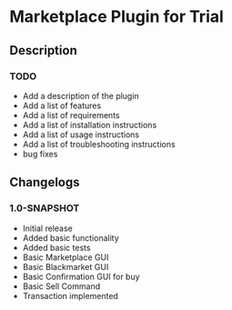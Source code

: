 # Marketplace Plugin for Trial

## Description



### TODO
- Add a description of the plugin
- Add a list of features
- Add a list of requirements
- Add a list of installation instructions
- Add a list of usage instructions
- Add a list of troubleshooting instructions
- bug fixes


## Changelogs

### 1.0-SNAPSHOT
- Initial release
- Added basic functionality
- Added basic tests
- Basic Marketplace GUI
- Basic Blackmarket GUI
- Basic Confirmation GUI for buy
- Basic Sell Command
- Transaction implemented